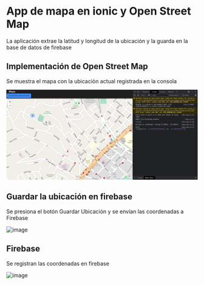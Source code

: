 # App de mapa en ionic y Open Street Map

La aplicación extrae la latitud y longitud de la ubicación y la guarda en la base de datos de firebase

## Implementación de Open Street Map
Se muestra el mapa con la ubicación actual registrada en la consola

![image](https://github.com/MCris29/ionic-openstreetmap/blob/master/images/mapa.png)

## Guardar la ubicación en firebase
Se presiona el botón Guardar Ubicación y se envían las coordenadas a Firebase

![image](https://raw.githubusercontent.com/mcris29/ionic-opestreetmap/image/mapa2.png)

## Firebase
Se registran las coordenadas en firebase

![image](https://raw.githubusercontent.com/mcris29/ionic-opestreetmap/image/firebase.png)
